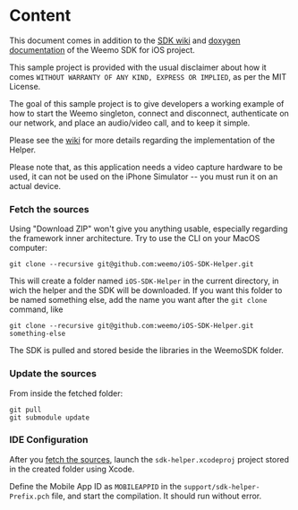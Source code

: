 # Content

This document comes in addition to the [SDK wiki](https://github.com/weemo/iOS-SDK/wiki) and [doxygen documentation](http://docs.weemo.com/sdk/ios) of the Weemo SDK for iOS project.

This sample project is provided with the usual disclaimer about how it comes `WITHOUT WARRANTY OF ANY KIND, EXPRESS OR IMPLIED`, as per the MIT License.

The goal of this sample project is to give developers a working example of how to start the Weemo singleton, connect and disconnect, authenticate on our network, and place an audio/video call, and to keep it simple.

Please see the [wiki](https://github.com/weemo/iOS-SDK-Helper/wiki) for more details regarding the implementation of the Helper.

Please note that, as this application needs a video capture hardware to be used, it can not be used on the iPhone Simulator -- you must run it on an actual device.

### Fetch the sources

Using "Download ZIP" won't give you anything usable, especially regarding the framework inner architecture. Try to use the CLI on your MacOS computer:

	git clone --recursive git@github.com:weemo/iOS-SDK-Helper.git

This will create a folder named `iOS-SDK-Helper` in the current directory, in wich the helper and the SDK will be downloaded. If you want this folder to be named something else, add the name you want after the `git clone` command, like

	git clone --recursive git@github.com:weemo/iOS-SDK-Helper.git something-else


The SDK is pulled and stored beside the libraries in the WeemoSDK folder.

### Update the sources

From inside the fetched folder:

	git pull
	git submodule update


### IDE Configuration

After you [fetch the sources](#Fetch-the-sources), launch the `sdk-helper.xcodeproj` project stored in the created folder using Xcode. 

Define the Mobile App ID as `MOBILEAPPID` in the `support/sdk-helper-Prefix.pch` file, and start the compilation. It should run without error.
